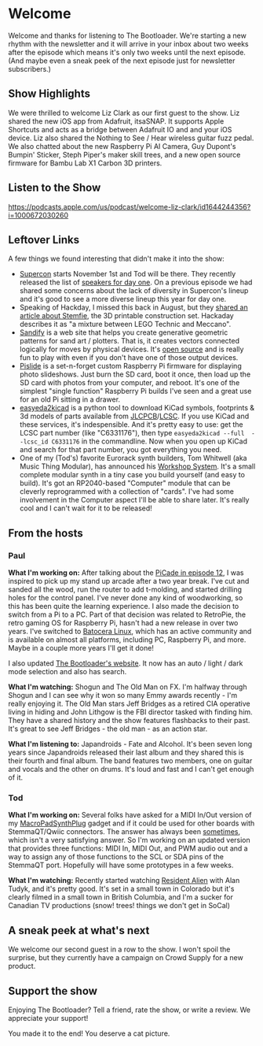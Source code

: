 # Welcome

Welcome and thanks for listening to The Bootloader.  We're starting a new rhythm with the newsletter
and it will arrive in your inbox about two weeks after the episode which means it's only two weeks
until the next episode.  (And maybe even a sneak peek of the next episode just for newsletter subscribers.)

## Show Highlights

We were thrilled to welcome Liz Clark as our first guest to the show.  Liz shared the new iOS app from
Adafruit, itsaSNAP.  It supports Apple Shortcuts and acts as a bridge between Adafruit IO and and your iOS device.
Liz also shared the Nothing to See / Hear wireless guitar fuzz pedal.  We also chatted about the new Raspberry Pi
AI Camera, Guy Dupont's Bumpin' Sticker, Steph Piper's maker skill trees, and a new open source firmware for Bambu
Lab X1 Carbon 3D printers.

## Listen to the Show

https://podcasts.apple.com/us/podcast/welcome-liz-clark/id1644244356?i=1000672030260

## Leftover Links

A few things we found interesting that didn't make it into the show:

* [Supercon](https://hackaday.io/superconference/) starts November 1st and Tod will be there.  They recently released the list of [speakers for day one](https://hackaday.com/2024/09/17/2024-hackaday-superconference-speakers-round-one/).
On a previous episode we had shared some concerns about the lack of diversity in Supercon's lineup and it's
good to see a more diverse lineup this year for day one.
* Speaking of Hackday, I missed this back in August, but they [shared an article about Stemfie](https://hackaday.com/2024/08/13/stemfie-the-3d-printable-construction-set/), the 3D printable
construction set.  Hackaday describes it as "a mixture between LEGO Technic and Meccano".
* [Sandify](https://sandify.org/) is a web site that helps you create generative geometric patterns for sand art / plotters. That is, it creates vectors connected logically for moves by physical devices. It's [open source](https://github.com/jeffeb3/sandify) and is really fun to play with even if you don't have one of those output devices.
* [Pislide](https://github.com/JarvyJ/pislide-os) is a set-n-forget custom Raspberry Pi firmware for displaying photo slideshows. Just burn the SD card, boot it once, then load up the SD card with photos from your computer, and reboot. It's one of the simplest "single function" Raspberry Pi builds I've seen and a great use for an old Pi sitting in a drawer.
* [easyeda2kicad](https://github.com/uPesy/easyeda2kicad.py) is a python tool to download KiCad symbols, footprints & 3d models of parts available from [JLCPCB](https://jlcpcb.com/)/[LCSC](https://www.lcsc.com/). If you use KiCad and these services, it's indespensible. And it's pretty easy to use: get the LCSC part number (like "C6331176"), then type `easyeda2kicad --full  --lcsc_id C6331176` in the commandline. Now when you open up KiCad and search for that part number, you got everything you need.
* One of my (Tod's) favorite Eurorack synth builders, Tom Whitwell (aka Music Thing Modular), has announced his [Workshop System](https://www.musicthing.co.uk/workshopsystem/). It's a small complete modular synth in a tiny case you build yourself (and easy to build). It's got an RP2040-based "Computer" module that can be cleverly reprogrammed with a collection of "cards". I've had some involvement in the Computer aspect I'll be able to share later. It's really cool and I can't wait for it to be released!

## From the hosts

### Paul

**What I'm working on:** After talking about the [PiCade in episode 12](https://www.thebootloader.net/blog/2024/09/02/from-arcade-to-synth/#816-pimoronis-picade-max-arcade-paul-1),
I was inspired to pick up my stand up  arcade after a two year break.  I've cut and sanded all the wood, run the router to add t-molding, and started drilling holes for the control panel.  I've never done any kind of
woodworking, so this has been quite the learning experience. I also made the decision to switch
from a Pi to a PC.  Part of that decision was related to RetroPie, the retro gaming OS for Raspberry Pi, hasn't
had a new release in over two years.  I've switched  to [Batocera Linux](https://batocera.org), which has an active
community and is available on almost all platforms, including PC, Raspberry Pi, and more. Maybe in a couple more
years I'll get it done!

I also updated [The Bootloader's website](https://www.thebootloader.net).  It now has an auto / light / dark mode
selection and also has search.

**What I'm watching:** Shogun and The Old Man on FX.  I'm halfway through Shogun and I can see why it won so many
Emmy awards recently - I'm really enjoying it.  The Old Man stars Jeff Bridges as a retired CIA operative living
in hiding and John Lithgow is the FBI director tasked with finding him.  They have a shared history and the show
features flashbacks to their past.  It's great to see Jeff Bridges - the old man - as an action star.

**What I'm listening to:** Japandroids - Fate and Alcohol.  It's been seven long years since Japandroids 
released their last album and they shared this is their fourth and final album.  The band features two 
members, one on guitar and vocals and the other on drums.  It's loud and fast and I can't get enough of it.

### Tod

**What I'm working on:**
Several folks have asked for a MIDI In/Out version of my [MacroPadSynthPlug](https://github.com/todbot/macropadsynthplug) gadget and if it could be used for other
boards with StemmaQT/Qwiic connectors.  The answer has always been [sometimes](https://github.com/todbot/macropadsynthplug#does-this-work-for-other-boards-with-stemmaqt), which isn't a very satisfying answer.
So I'm working on an updated version that provides three functions: MIDI In, MIDI Out, and PWM audio out and a way to assign any of those functions to the SCL or SDA pins of the StemmaQT port. Hopefully will have some prototypes in a few weeks.

**What I'm watching:**
Recently started watching [Resident Alien](https://www.imdb.com/title/tt8690918/) with Alan Tudyk, and it's pretty good. It's set in a small town in Colorado but it's clearly filmed in a small town in British Columbia, and I'm a sucker for Canadian TV productions (snow! trees! things we don't get in SoCal)



## A sneak peek at what's next
We welcome our second guest in a row to the show.
I won't spoil the surprise, but they currently have a campaign on Crowd Supply for a new product.

## Support the show
Enjoying The Bootloader?  Tell a friend, rate the show, or write a review.  We appreciate your support!

You made it to the end!  You deserve a cat picture.
